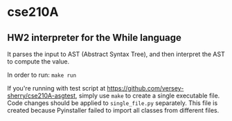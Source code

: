 
# cse210A
## HW2 interpreter for the While language

It parses the input to AST (Abstract Syntax Tree), and then interpret the AST to compute the value. 

In order to run:
`
	make run
`

If you're running with test script at https://github.com/versey-sherry/cse210A-asgtest, simply use `make` to create a single executable file. Code changes should be applied to `single_file.py` separately. This file is created because Pyinstaller failed to import all classes from different files.
